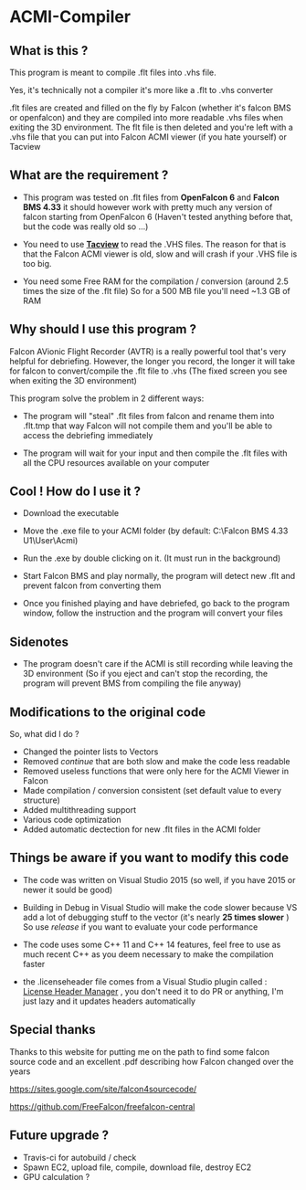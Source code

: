 # ACMI-Compiler

## What is this ?


This program is meant to compile .flt files into .vhs file.

Yes, it's technically not a compiler it's more like a .flt to .vhs converter 

.flt files are created and filled on the fly by Falcon (whether it's falcon BMS or openfalcon) and they are compiled into more readable .vhs files when exiting the 3D environment. 
The flt file is then deleted and you're left with a .vhs file that you can put into Falcon ACMI viewer (if you hate yourself) or Tacview


## What are the requirement ?

- This program was tested on .flt files from **OpenFalcon 6** and **Falcon BMS 4.33** it should however work with pretty much any version of falcon starting from OpenFalcon 6 (Haven't tested anything before that, but the code was really old so ...)

- You need to use [**Tacview**](http://www.tacview.net/product/about/en/) to read the .VHS files. The reason for that is that the Falcon ACMI viewer is old, slow and will crash if your .VHS file is too big.

- You need some Free RAM for the compilation / conversion 
  (around 2.5 times the size of the .flt file) So for a 500 MB file you'll need ~1.3 GB of RAM

## Why should I use this program ?

Falcon AVionic Flight Recorder (AVTR) is a really powerful tool that's very helpful for debriefing. 
However, the longer you record, the longer it will take for falcon to convert/compile the .flt file to .vhs (The fixed screen you see when exiting the 3D environment)

This program solve the problem in 2 different ways:

- The program will "steal" .flt files from falcon and rename them into .flt.tmp that way Falcon will not compile them and you'll be able to access the debriefing immediately


- The program will wait for your input and then compile the .flt files with all the CPU resources available on your computer


## Cool ! How do I use it ?

- Download the executable

- Move the .exe file to your ACMI folder (by default:  C:\Falcon BMS 4.33 U1\User\Acmi)

- Run the .exe by double clicking on it. (It must run in the background)

- Start Falcon BMS and play normally, the program will detect new .flt and prevent falcon from converting them

- Once you finished playing and have debriefed, go back to the program window, follow the instruction and the program will convert your files

## Sidenotes

- The program doesn't care if the ACMI is still recording while leaving the 3D environment (So if you eject and can't stop the recording, the program will prevent BMS from compiling the file anyway)


## Modifications to the original code

So, what did I do ? 

- Changed the pointer lists to Vectors 
- Removed *continue*  that are both slow and make the code less readable
- Removed useless functions that were only here for the ACMI Viewer in Falcon
- Made compilation / conversion consistent (set default value to every structure)
- Added multithreading support 
- Various code optimization 
- Added automatic dectection for new .flt files in the ACMI folder

## Things be aware if you want to modify this code

- The code was written on Visual Studio 2015 (so well, if you have 2015 or newer it sould be good)

- Building in Debug in Visual Studio will make the code slower because VS add a lot of debugging stuff to the vector (it's nearly **25 times slower** ) So use *release* if you want to evaluate your code performance

- The code uses some C++ 11 and C++ 14 features, feel free to use as much recent C++ as you deem necessary to make the compilation faster

- the .licenseheader file comes from a Visual Studio plugin called : [License Header Manager](https://marketplace.visualstudio.com/items?itemName=StefanWenig.LicenseHeaderManager#qna) , you don't need it to do PR or anything, I'm just lazy and it updates headers automatically

## Special thanks

Thanks to this website for putting me on the path to find some falcon source code and an excellent .pdf describing how Falcon changed over the years

https://sites.google.com/site/falcon4sourcecode/

https://github.com/FreeFalcon/freefalcon-central

## Future upgrade ?

- Travis-ci for autobuild / check 
- Spawn EC2, upload file, compile, download file, destroy EC2
- GPU calculation ?
